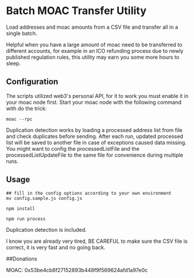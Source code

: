 Batch MOAC Transfer Utility
============================

Load addresses and moac amounts from a CSV file and transfer all in a single batch.

Helpful when you have a large amount of moac need to be transferred to different accounts,
for example in an ICO refunding process due to newly published regulation rules, this utility
may earn you some more hours to sleep.

Configuration
-------------

The scripts utilized web3's personal API, for it to work you must enable it in your moac node first.
Start your moac node with the following command with do the trick:



    moac --rpc


Duplication detection works by loading a processed address list from file and check duplicates
before sending. After each run, updated processed list will be saved to another file in case
of exceptions caused data missing. You might want to config the processedListFile and the
processedListUpdateFile to the same file for convenience during multiple runs.

Usage
-----


    ## fill in the config options according to your own environment
    mv config.sample.js config.js

    npm install

    npm run process


Duplication detection is included.

I know you are already very tired, BE CAREFUL to make sure the CSV file is correct, it is very fast and no going back.

##Donations

MOAC: 0x53be4cb8f27152893b448f9f569624afd1a97e0c
